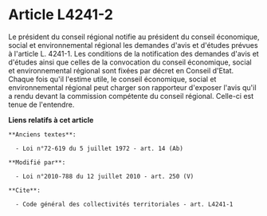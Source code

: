 # Article L4241-2

Le président du conseil régional notifie au président du    conseil économique, social et environnemental régional les
demandes d'avis et d'études prévues à l'article L. 4241-1. Les conditions de la notification des demandes d'avis et d'études
ainsi que celles de la convocation du    conseil économique, social et environnemental régional sont fixées par décret en
Conseil d'Etat. Chaque fois qu'il l'estime utile, le    conseil économique, social et environnemental régional peut charger
son rapporteur d'exposer l'avis qu'il a rendu devant la commission compétente du conseil régional. Celle-ci est tenue de
l'entendre.

**Liens relatifs à cet article**

	**Anciens textes**:

	  - Loi n°72-619 du 5 juillet 1972 - art. 14 (Ab)

	**Modifié par**:

	  - Loi n°2010-788 du 12 juillet 2010 - art. 250 (V)

	**Cite**:

	  - Code général des collectivités territoriales - art. L4241-1
